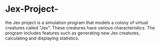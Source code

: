 # Jex-Project-
the Jex project is a simulation program that models a colony of virtual creatures called "Jex". These creatures have various characteristics. The program includes features such as generating new Jex creatures, calculating and displaying statistics.

